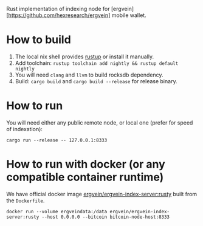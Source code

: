 Rust implementation of indexing node for [ergvein][https://github.com/hexresearch/ergvein] mobile wallet.

# How to build

1. The local nix shell provides [rustup](https://rustup.rs/) or install it manually.
2. Add toolchain: `rustup toolchain add nightly && rustup default nightly`
3. You will need `clang` and `llvm` to build rocksdb dependency.
3. Build: `cargo build` and `cargo build --release` for release binary.

# How to run
You will need either any public remote node, or local one (prefer for speed of indexation):
```
cargo run --release -- 127.0.0.1:8333
```

# How to run with docker (or any compatible container runtime)

We have official docker image [ergvein/ergvein-index-server:rusty](https://hub.docker.com/r/ergvein/ergvein-index-server/tags?page=1&ordering=last_updated&name=rusty) built from the `Dockerfile`.

```
docker run --volume ergveindata:/data ergvein/ergvein-index-server:rusty --host 0.0.0.0 --bitcoin bitcoin-node-host:8333
```
